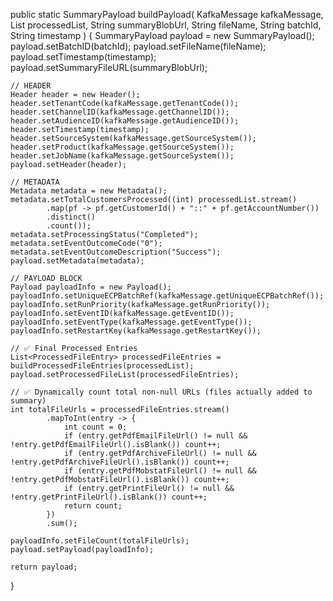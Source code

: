 public static SummaryPayload buildPayload(
        KafkaMessage kafkaMessage,
        List<SummaryProcessedFile> processedList,
        String summaryBlobUrl,
        String fileName,
        String batchId,
        String timestamp
) {
    SummaryPayload payload = new SummaryPayload();
    payload.setBatchID(batchId);
    payload.setFileName(fileName);
    payload.setTimestamp(timestamp);
    payload.setSummaryFileURL(summaryBlobUrl);

    // HEADER
    Header header = new Header();
    header.setTenantCode(kafkaMessage.getTenantCode());
    header.setChannelID(kafkaMessage.getChannelID());
    header.setAudienceID(kafkaMessage.getAudienceID());
    header.setTimestamp(timestamp);
    header.setSourceSystem(kafkaMessage.getSourceSystem());
    header.setProduct(kafkaMessage.getSourceSystem());
    header.setJobName(kafkaMessage.getSourceSystem());
    payload.setHeader(header);

    // METADATA
    Metadata metadata = new Metadata();
    metadata.setTotalCustomersProcessed((int) processedList.stream()
            .map(pf -> pf.getCustomerId() + "::" + pf.getAccountNumber())
            .distinct()
            .count());
    metadata.setProcessingStatus("Completed");
    metadata.setEventOutcomeCode("0");
    metadata.setEventOutcomeDescription("Success");
    payload.setMetadata(metadata);

    // PAYLOAD BLOCK
    Payload payloadInfo = new Payload();
    payloadInfo.setUniqueECPBatchRef(kafkaMessage.getUniqueECPBatchRef());
    payloadInfo.setRunPriority(kafkaMessage.getRunPriority());
    payloadInfo.setEventID(kafkaMessage.getEventID());
    payloadInfo.setEventType(kafkaMessage.getEventType());
    payloadInfo.setRestartKey(kafkaMessage.getRestartKey());

    // ✅ Final Processed Entries
    List<ProcessedFileEntry> processedFileEntries = buildProcessedFileEntries(processedList);
    payload.setProcessedFileList(processedFileEntries);

    // ✅ Dynamically count total non-null URLs (files actually added to summary)
    int totalFileUrls = processedFileEntries.stream()
            .mapToInt(entry -> {
                int count = 0;
                if (entry.getPdfEmailFileUrl() != null && !entry.getPdfEmailFileUrl().isBlank()) count++;
                if (entry.getPdfArchiveFileUrl() != null && !entry.getPdfArchiveFileUrl().isBlank()) count++;
                if (entry.getPdfMobstatFileUrl() != null && !entry.getPdfMobstatFileUrl().isBlank()) count++;
                if (entry.getPrintFileUrl() != null && !entry.getPrintFileUrl().isBlank()) count++;
                return count;
            })
            .sum();

    payloadInfo.setFileCount(totalFileUrls);
    payload.setPayload(payloadInfo);

    return payload;
}

